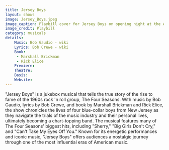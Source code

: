 ```yaml
---
title: Jersey Boys
layout: shows
image: Jersey_Boys.jpeg
image_caption: Playbill cover for Jersey Boys on opening night at the August Wilson Theatre on Broadway (2005)
image_credit: Playbill
category: musicals
details: 
    Music: Bob Gaudio - wiki
    Lyrics: Bob Crewe - wiki
    Book:
     - Marshall Brickman
     - Rick Elice
    Premiere: 
    Theatre: 
    Basis: 
    Website: 
---
```

"Jersey Boys" is a jukebox musical that tells the true story of the rise to fame of the 1960s rock 'n roll group, The Four Seasons. With music by Bob Gaudio, lyrics by Bob Crewe, and book by Marshall Brickman and Rick Elice, the show chronicles the lives of four blue-collar boys from New Jersey as they navigate the trials of the music industry and their personal lives, ultimately becoming a chart-topping band. The musical features many of The Four Seasons' biggest hits, including "Sherry," "Big Girls Don't Cry," and "Can't Take My Eyes Off You." Known for its energetic performances and iconic music, "Jersey Boys" offers audiences a nostalgic journey through one of the most influential eras of American music.